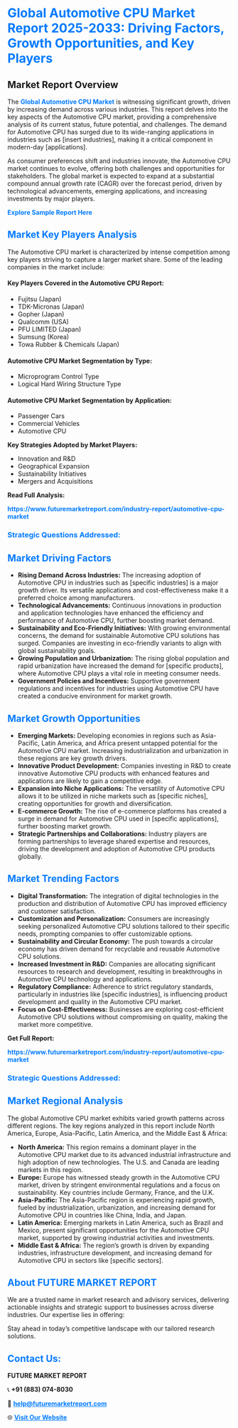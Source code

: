 <h1 style="color: #007BFF;">Global Automotive CPU Market Report 2025-2033: Driving Factors, Growth Opportunities, and Key Players</h1>

<section id="overview">
<h2>Market Report Overview</h2>
<p>The <a href="https://www.futuremarketreport.com/industry-report/automotive-cpu-market" style="color: #007BFF; text-decoration: none;"><strong>Global Automotive CPU Market</strong></a> is witnessing significant growth, driven by increasing demand across various industries. This report delves into the key aspects of the Automotive CPU market, providing a comprehensive analysis of its current status, future potential, and challenges. The demand for Automotive CPU has surged due to its wide-ranging applications in industries such as [insert industries], making it a critical component in modern-day [applications].</p>
<p>As consumer preferences shift and industries innovate, the Automotive CPU market continues to evolve, offering both challenges and opportunities for stakeholders. The global market is expected to expand at a substantial compound annual growth rate (CAGR) over the forecast period, driven by technological advancements, emerging applications, and increasing investments by major players.</p>
</section>

<section id="overview">
<p><a href="https://www.futuremarketreport.com/request-sample/reportId=126466" style="color: #007BFF; text-decoration: none;"><strong>Explore Sample Report Here</strong></a></p>
</section>

<section id="key-players">
<h2 style="color: #007BFF;">Market Key Players Analysis</h2>
<p>The Automotive CPU market is characterized by intense competition among key players striving to capture a larger market share. Some of the leading companies in the market include:</p>
<h4>Key Players Covered in the Automotive CPU Report:</h4>
<ul><li>Fujitsu (Japan)</li><li>TDK-Micronas (Japan)</li><li>Gopher (Japan)</li><li>Qualcomm (USA)</li><li>PFU LIMITED (Japan)</li><li>Sumsung (Korea)</li><li>Towa Rubber &amp; Chemicals (Japan)</li></ul>
<h4>Automotive CPU Market Segmentation by Type:</h4>
<ul><li>Microprogram Control Type</li><li>Logical Hard Wiring Structure Type</li></ul>

<h4>Automotive CPU Market Segmentation by Application:</h4>
<ul><li>Passenger Cars</li><li>Commercial Vehicles</li><li>Automotive CPU</li></ul>
<p><strong>Key Strategies Adopted by Market Players:</strong></p>
<ul>
<li>Innovation and R&D</li>
<li>Geographical Expansion</li>
<li>Sustainability Initiatives</li>
<li>Mergers and Acquisitions</li>
</ul>
</section>

<section>
<p><strong>Read Full Analysis: </strong></p><a href="https://www.futuremarketreport.com/industry-report/automotive-cpu-market" style="color: #007BFF; text-decoration: none;"><strong>https://www.futuremarketreport.com/industry-report/automotive-cpu-market</strong></a>
<h3 style="color: #007BFF;">Strategic Questions Addressed:</h3>
</section>

<section id="driving-factors">
<h2 style="color: #007BFF;">Market Driving Factors</h2>
<ul>
<li><strong>Rising Demand Across Industries:</strong> The increasing adoption of Automotive CPU in industries such as [specific industries] is a major growth driver. Its versatile applications and cost-effectiveness make it a preferred choice among manufacturers.</li>
<li><strong>Technological Advancements:</strong> Continuous innovations in production and application technologies have enhanced the efficiency and performance of Automotive CPU, further boosting market demand.</li>
<li><strong>Sustainability and Eco-Friendly Initiatives:</strong> With growing environmental concerns, the demand for sustainable Automotive CPU solutions has surged. Companies are investing in eco-friendly variants to align with global sustainability goals.</li>
<li><strong>Growing Population and Urbanization:</strong> The rising global population and rapid urbanization have increased the demand for [specific products], where Automotive CPU plays a vital role in meeting consumer needs.</li>
<li><strong>Government Policies and Incentives:</strong> Supportive government regulations and incentives for industries using Automotive CPU have created a conducive environment for market growth.</li>
</ul>
</section>

<section id="growth-opportunities">
<h2 style="color: #007BFF;">Market Growth Opportunities</h2>
<ul>
<li><strong>Emerging Markets:</strong> Developing economies in regions such as Asia-Pacific, Latin America, and Africa present untapped potential for the Automotive CPU market. Increasing industrialization and urbanization in these regions are key growth drivers.</li>
<li><strong>Innovative Product Development:</strong> Companies investing in R&D to create innovative Automotive CPU products with enhanced features and applications are likely to gain a competitive edge.</li>
<li><strong>Expansion into Niche Applications:</strong> The versatility of Automotive CPU allows it to be utilized in niche markets such as [specific niches], creating opportunities for growth and diversification.</li>
<li><strong>E-commerce Growth:</strong> The rise of e-commerce platforms has created a surge in demand for Automotive CPU used in [specific applications], further boosting market growth.</li>
<li><strong>Strategic Partnerships and Collaborations:</strong> Industry players are forming partnerships to leverage shared expertise and resources, driving the development and adoption of Automotive CPU products globally.</li>
</ul>
</section>

<section id="trending-factors">
<h2 style="color: #007BFF;">Market Trending Factors</h2>
<ul>
<li><strong>Digital Transformation:</strong> The integration of digital technologies in the production and distribution of Automotive CPU has improved efficiency and customer satisfaction.</li>
<li><strong>Customization and Personalization:</strong> Consumers are increasingly seeking personalized Automotive CPU solutions tailored to their specific needs, prompting companies to offer customizable options.</li>
<li><strong>Sustainability and Circular Economy:</strong> The push towards a circular economy has driven demand for recyclable and reusable Automotive CPU solutions.</li>
<li><strong>Increased Investment in R&D:</strong> Companies are allocating significant resources to research and development, resulting in breakthroughs in Automotive CPU technology and applications.</li>
<li><strong>Regulatory Compliance:</strong> Adherence to strict regulatory standards, particularly in industries like [specific industries], is influencing product development and quality in the Automotive CPU market.</li>
<li><strong>Focus on Cost-Effectiveness:</strong> Businesses are exploring cost-efficient Automotive CPU solutions without compromising on quality, making the market more competitive.</li>
</ul>
</section>

<section>
<p><strong>Get Full Report: </strong></p><a href="https://www.futuremarketreport.com/industry-report/automotive-cpu-market" style="color: #007BFF; text-decoration: none;"><strong>https://www.futuremarketreport.com/industry-report/automotive-cpu-market</strong></a>
<h3 style="color: #007BFF;">Strategic Questions Addressed:</h3>
</section>


<section id="regional-analysis">
<h2 style="color: #007BFF;">Market Regional Analysis</h2>
<p>The global Automotive CPU market exhibits varied growth patterns across different regions. The key regions analyzed in this report include North America, Europe, Asia-Pacific, Latin America, and the Middle East & Africa:</p>
<ul>
<li><strong>North America:</strong> This region remains a dominant player in the Automotive CPU market due to its advanced industrial infrastructure and high adoption of new technologies. The U.S. and Canada are leading markets in this region.</li>
<li><strong>Europe:</strong> Europe has witnessed steady growth in the Automotive CPU market, driven by stringent environmental regulations and a focus on sustainability. Key countries include Germany, France, and the U.K.</li>
<li><strong>Asia-Pacific:</strong> The Asia-Pacific region is experiencing rapid growth, fueled by industrialization, urbanization, and increasing demand for Automotive CPU in countries like China, India, and Japan.</li>
<li><strong>Latin America:</strong> Emerging markets in Latin America, such as Brazil and Mexico, present significant opportunities for the Automotive CPU market, supported by growing industrial activities and investments.</li>
<li><strong>Middle East & Africa:</strong> The region’s growth is driven by expanding industries, infrastructure development, and increasing demand for Automotive CPU in sectors like [specific sectors].</li>
</ul>
</section>

<footer>
<h2 style="color: #007BFF;">About FUTURE MARKET REPORT</h2>
<p>We are a trusted name in market research and advisory services, delivering actionable insights and strategic support to businesses across diverse industries. Our expertise lies in offering:</p>

<p>Stay ahead in today’s competitive landscape with our tailored research solutions.</p>

<h2 style="color: #007BFF;">Contact Us:</h2>
<p><strong>FUTURE MARKET REPORT</strong></p>
<p>📞 <strong>+91 (883) 074-8030</strong></p>
<p>📧 <strong><a href="mailto:help@futuremarketreport.com" style="color: #007BFF;">help@futuremarketreport.com</a></strong></p>
<p>🌐 <strong><a href="https://www.futuremarketreport.com/" style="color: #007BFF;">Visit Our Website</a></strong></p>
</footer>